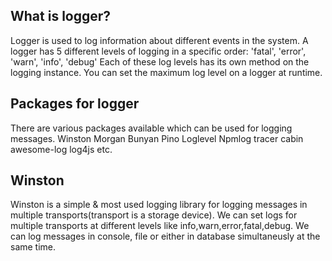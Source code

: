 ## What is logger?
Logger is used to log information about different events in the system.
A logger has 5 different levels of logging in a specific order:
'fatal', 'error', 'warn', 'info', 'debug'
Each of these log levels has its own method on the logging instance. You can set the maximum log level on a logger at runtime.

## Packages for logger
There are various packages available which can be used for logging messages.
Winston
Morgan
Bunyan
Pino
Loglevel
Npmlog
tracer
cabin
awesome-log
log4js etc.

## Winston
Winston is a simple & most used logging library for logging messages in multiple transports(transport is a storage device).
We can set logs for multiple transports at different levels like info,warn,error,fatal,debug.
We can log messages in console, file or either in database simultaneusly at the same time.
